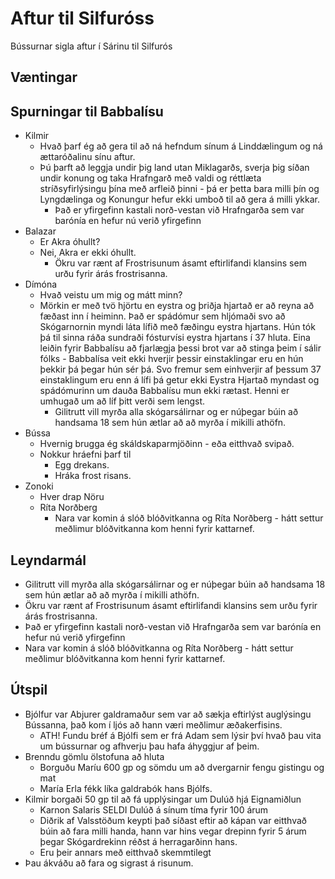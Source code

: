 # Aftur til Silfuróss

Bússurnar sigla aftur í Sárinu til Silfurós

## Væntingar

## Spurningar til Babbalísu
- Kilmir
  - Hvað þarf ég að gera til að ná hefndum sínum á Linddælingum og ná 
    ættaróðalinu sínu aftur.
  - Þú þarft að leggja undir þig land utan Miklagarðs, sverja þig síðan undir
    konung og taka Hrafngarð með valdi og réttlæta stríðsyfirlýsingu þína með
    arfleið þinni - þá er þetta bara milli þín og Lyngdælinga og Konungur hefur
    ekki umboð til að gera á milli ykkar.
    - Það er yfirgefinn kastali norð-vestan við Hrafngarða sem var barónía en 
      hefur nú verið yfirgefinn
- Balazar
  - Er Akra óhullt?
  - Nei, Akra er ekki óhullt.
    - Ökru var rænt af Frostrisunum ásamt eftirlifandi klansins sem urðu fyrir
      árás frostrisanna.
- Dímóna
  - Hvað veistu um mig og mátt minn?
  - Mörkin er með tvö hjörtu en eystra og þriðja hjartað er að reyna að fæðast
    inn í heiminn. Það er spádómur sem hljómaði svo að Skógarnornin myndi láta
    lífið með fæðingu eystra hjartans. Hún tók þá til sinna ráða sundraði 
    fósturvísi eystra hjartans í 37 hluta. Eina leiðin fyrir Babbalísu að 
    fjarlægja þessi brot var að stinga þeim í sálir fólks - Babbalísa veit ekki
    hverjir þessir einstaklingar eru en hún þekkir þá þegar hún sér þá. Svo 
    fremur sem einhverjir af þessum 37 einstaklingum eru enn á lífi þá getur 
    ekki Eystra Hjartað myndast og spádómurinn um dauða Babbalísu mun ekki 
    rætast. Henni er umhugað um að líf þitt verði sem lengst.
    - Gilitrutt vill myrða alla skógarsálirnar og er núþegar búin að handsama 
      18 sem hún ætlar að að myrða í mikilli athöfn.
- Bússa
  - Hvernig brugga ég skáldskaparmjöðinn - eða eitthvað svipað.
  - Nokkur hráefni þarf til
    - Egg drekans.
    - Hráka frost risans.
- Zonoki
  - Hver drap Nöru
  - Ríta Norðberg
    - Nara var komin á slóð blóðvitkanna og Ríta Norðberg - hátt settur 
      meðlimur blóðvitkanna kom henni fyrir kattarnef.

## Leyndarmál
- Gilitrutt vill myrða alla skógarsálirnar og er núþegar búin að handsama 
  18 sem hún ætlar að að myrða í mikilli athöfn.
- Ökru var rænt af Frostrisunum ásamt eftirlifandi klansins sem urðu fyrir
      árás frostrisanna.
- Það er yfirgefinn kastali norð-vestan við Hrafngarða sem var barónía en 
      hefur nú verið yfirgefinn
- Nara var komin á slóð blóðvitkanna og Ríta Norðberg - hátt settur 
      meðlimur blóðvitkanna kom henni fyrir kattarnef.

## Útspil
- Bjólfur var Abjurer galdramaður sem var að sækja eftirlýst auglýsingu 
  Bússanna, það kom í ljós að hann væri meðlimur æðakerfisins. 
  - ATH! Fundu bréf á Bjólfi sem er frá Adam sem lýsir því hvað þau vita um
    bússurnar og afhverju þau hafa áhyggjur af þeim.
- Brenndu gömlu ölstofuna að hluta
  - Borguðu Maríu 600 gp og sömdu um að dvergarnir fengu gistingu og mat
  - María Erla fékk líka galdrabók hans Bjólfs.
- Kilmir borgaði 50 gp til að fá upplýsingar um Dulúð hjá Eignamiðlun
  - Karnon Salaris SELDI Dulúð á sínum tíma fyrir 100 árum
  - Diðrik af Valsstöðum keypti það síðast eftir að kápan var eitthvað búin að
    fara milli handa, hann var hins vegar drepinn fyrir 5 árum þegar 
    Skógardrekinn réðst á herragarðinn hans.
  - Eru þeir annars með eitthvað skemmtilegt
- Þau ákváðu að fara og sigrast á risunum.